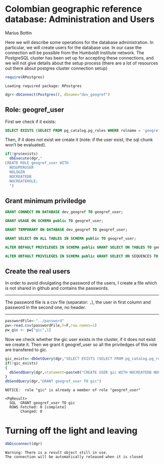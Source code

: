 # Colombian geographic reference database: Administration and Users
Marius Bottin

Here we will describe some operations for the database administration.
In particular, we will create users for the database use. In our case
the connection will be possible from the Humboldt Institute network. The
PostgreSQL cluster has been set up for accepting these connections, and
we will not give details about the setup process (there are a lot of
resources out there about postgres cluster connection setup)

``` r
require(RPostgres)
```

    Loading required package: RPostgres

``` r
dgr<-dbConnect(Postgres(), dbname="dev_geogref")
```

## Role: geogref_user

First we check if it exists:

``` sql
SELECT EXISTS (SELECT FROM pg_catalog.pg_roles WHERE rolname = 'geogref_user')
```

Then, if it does not exist we create it (note: if the user exist, the
sql chunk won’t be evaluated).

``` r
if(!gru$exists)
  dbExecute(dgr,"
CREATE ROLE geogref_user WITH
  NOSUPERUSER
  NOLOGIN
  NOCREATEDB
  NOCREATEROLE;
  ")
```

## Grant minimum priviledge

``` sql
GRANT CONNECT ON DATABASE dev_geogref TO geogref_user;
```

``` sql
GRANT USAGE ON SCHEMA public TO geogref_user;
```

``` sql
GRANT TEMPORARY ON DATABASE dev_geogref TO geogref_user;
```

``` sql
GRANT SELECT ON ALL TABLES IN SCHEMA public TO geogref_user;
```

``` sql
ALTER DEFAULT PRIVILEGES IN SCHEMA public GRANT SELECT ON TABLES TO geogref_user;
```

``` sql
ALTER DEFAULT PRIVILEGES IN SCHEMA public GRANT SELECT ON SEQUENCES TO geogref_user;
```

## Create the real users

In order to avoid divulgating the password of the users, I create a file
which is not shared in github and contains the passwords.

------------------------------------------------------------------------

The password file is a csv file (separator: `,`), the user in first
column and password in the second one, no header.

------------------------------------------------------------------------

``` r
passwordFile<-"../password"
pw<-read.csv(passwordFile,h=F,row.names=1)
pw_gic <- pw["gic",1]
```

Now we check whether the gic user exists in the cluster, if it does not
exist we create it. Then we grant it geogref_user so all the priviledges
of this role are transfered to gic.

``` r
gic_exists<-dbGetQuery(dgr,"SELECT EXISTS (SELECT FROM pg_catalog.pg_roles WHERE rolname = 'gic')")$exists
if(!gic_exists)
{
  dbSendQuery(dgr,statement=paste0("CREATE USER gic WITH NOCREATEDB NOCREATEROLE PASSWORD ",dbQuoteString(dgr,pw_gic)))
}
dbSendQuery(dgr,"GRANT geogref_user TO gic")
```

    NOTICE:  role "gic" is already a member of role "geogref_user"

    <PqResult>
      SQL  GRANT geogref_user TO gic
      ROWS Fetched: 0 [complete]
           Changed: 0

# Turning off the light and leaving

``` r
dbDisconnect(dgr)
```

    Warning: There is a result object still in use.
    The connection will be automatically released when it is closed
